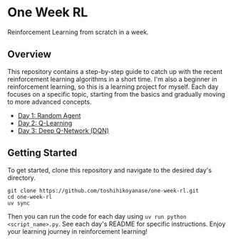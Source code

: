 # One Week RL

Reinforcement Learning from scratch in a week.

## Overview

This repository contains a step-by-step guide to catch up with the recent reinforcement learning algorithms in a short time.
I'm also a beginner in reinforcement learning, so this is a learning project for myself.
Each day focuses on a specific topic, starting from the basics and gradually moving to more advanced concepts.

- [Day 1: Random Agent](./one_week_rl/day1_random/README.md)
- [Day 2: Q-Learning](./one_week_rl/day2_q_table/README.md)
- [Day 3: Deep Q-Network (DQN)](./one_week_rl/day3_dqn_min/README.md)

## Getting Started

To get started, clone this repository and navigate to the desired day's directory.

```console
git clone https://github.com/toshihikoyanase/one-week-rl.git
cd one-week-rl
uv sync
```

Then you can run the code for each day using `uv run python <script_name>.py`.
See each day's README for specific instructions.
Enjoy your learning journey in reinforcement learning!